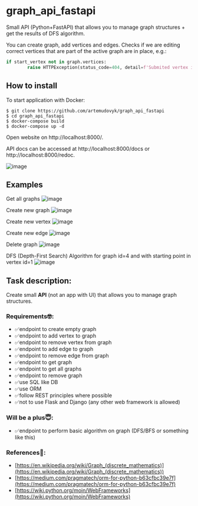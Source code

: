# graph_api_fastapi

Small API (Python+FastAPI) that allows you to manage graph structures + get the results of DFS algorithm.

You can create graph, add vertices and edges. Checks if we are editing correct vertices that are part of the active graph are in place, e.g.:
```python
if start_vertex not in graph.vertices:
        raise HTTPException(status_code=404, detail=f'Submited vertex is from different graph. vertex={vertex_id} is from graph={start_vertex.graph_id}, but you submited graph={graph_id}')
```

## How to install
To start application with Docker:
```
$ git clone https://github.com/artemudovyk/graph_api_fastapi
$ cd graph_api_fastapi
$ docker-compose build
$ docker-compose up -d
```
Open website on http://localhost:8000/. 

API docs can be accessed at http://localhost:8000/docs or http://localhost:8000/redoc.

![image](https://user-images.githubusercontent.com/58283675/147695953-51514b23-69d2-45d9-be6d-6ed96cb14820.png)


## Examples
Get all graphs
![image](https://user-images.githubusercontent.com/58283675/147693631-eee126fc-9b18-48ee-980b-073e6c623c3f.png)

Create new graph
![image](https://user-images.githubusercontent.com/58283675/147696496-5148dac3-2f1c-4f9d-a225-319a56c01793.png)

Create new vertex
![image](https://user-images.githubusercontent.com/58283675/147696484-d92c75b8-73c6-4a49-acab-45eb8197be3c.png)

Create new edge
![image](https://user-images.githubusercontent.com/58283675/147696469-e1839695-d185-42bb-a5f3-714bdcb0c878.png)

Delete graph
![image](https://user-images.githubusercontent.com/58283675/147696520-243490c8-e955-4489-92af-6467d44fdc8b.png)


DFS (Depth-First Search) Algorithm for graph id=4 and with starting point in vertex id=1
![image](https://user-images.githubusercontent.com/58283675/147693711-1c7e3e05-9999-41e0-9f06-c11336a9a735.png)


## Task description:

Create small **API** (not an app with UI) that allows you to manage graph structures.

### Requirements🤓:

- ✅endpoint to create empty graph
- ✅endpoint to add vertex to graph
- ✅endpoint to remove vertex from graph
- ✅endpoint to add edge to graph
- ✅endpoint to remove edge from graph
- ✅endpoint to get graph
- ✅endpoint to get all graphs
- ✅endpoint to remove graph
- ✅use SQL like DB
- ✅use ORM
- ✅follow REST principles where possible
- ✅not to use Flask and Django (any other web framework is allowed)

### Will be a plus😇:

- ✅endpoint to perform basic algorithm on graph (DFS/BFS or something like this)

### References🧐:

- [https://en.wikipedia.org/wiki/Graph_(discrete_mathematics)](https://en.wikipedia.org/wiki/Graph_(discrete_mathematics))
- [https://medium.com/pragmatech/orm-for-python-b63cfbc39e7f](https://medium.com/pragmatech/orm-for-python-b63cfbc39e7f)
- [https://wiki.python.org/moin/WebFrameworks](https://wiki.python.org/moin/WebFrameworks)
